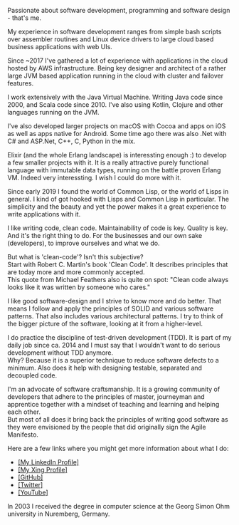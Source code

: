 Passionate about software development, programming and software design - that's me.

My experience in software development ranges from simple bash scripts over assembler routines and Linux device drivers to large cloud based business applications with web UIs. 

Since ~2017 I've gathered a lot of experience with applications in the cloud hosted by AWS infrastructure. Being key designer and architect of a rather large JVM based application running in the cloud with cluster and failover features.

I work extensively with the Java Virtual Machine. Writing Java code since 2000, and Scala code since 2010. I've also using Kotlin, Clojure and other languages running on the JVM.

I've also developed larger projects on macOS with Cocoa and apps on iOS as well as apps native for Android. Some time ago there was also .Net with C# and ASP.Net, C++, C, Python in the mix.

Elixir (and the whole Erlang landscape) is interessting enough :) to develop a few smaller projects with it. It is a really attractive purely functional language with immutable data types, running on the battle proven Erlang VM. Indeed very interessting. I wish I could do more with it.

Since early 2019 I found the world of Common Lisp, or the world of Lisps in general. I kind of got hooked with Lisps and Common Lisp in particular. The simplicity and the beauty and yet the power makes it a great experience to write applications with it.


I like writing code, clean code. Maintainability of code is key. Quality is key. And it's the right thing to do. For the businesses and our own sake (developers), to improve ourselves and what we do.

But what is 'clean-code'? Isn't this subjective?  
Start with Robert C. Martin's book 'Clean Code'. It describes principles that are today more and more commonly accepted.  
This quote from Michael Feathers also is quite on spot: "Clean code always looks like it was written by someone who cares."

I like good software-design and I strive to know more and do better. That means I follow and apply the principles of SOLID and various software patterns. That also includes various architectural patterns. I try to think of the bigger picture of the software, looking at it from a higher-level.

I do practice the discipline of test-driven development (TDD). It is part of my daily job since ca. 2014 and I must say that I wouldn't want to do serious development without TDD anymore.  
Why? Because it is a superior technique to reduce software defects to a minimum. Also does it help with designing testable, separated and decoupled code.

I'm an advocate of software craftsmanship. It is a growing community of developers that adhere to the principles of master, journeyman and apprentice together with a mindset of teaching and learning and helping each other.  
But most of all does it bring back the principles of writing good software as they were envisioned by the people that did originally sign the Agile Manifesto.

Here are a few links where you might get more information about what I do:

- <a target='_blank' href='https://www.linkedin.com/in/manfred-bergmann-8a034012/'>[My LinkedIn Profile]</a>
- <a target='_blank' href='https://www.xing.com/profile/Manfred_Bergmann3/cv'>[My Xing Profile]</a>
- <a target='_blank' href='https://github.com/mdbergmann'>[GitHub]</a>
- <a target='_blank' href='https://twitter.com/mdbergmann'>[Twitter]</a>
- <a target='_blank' href='https://www.youtube.com/channel/UC4Vt1YZhIVWj_rZSCyxG5DQ'>[YouTube]</a>

In 2003 I received the degree in computer science at the Georg Simon Ohm university in Nuremberg, Germany.
